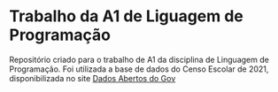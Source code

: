 # Trabalho da A1 de Liguagem de Programação
Repositório criado para o trabalho de A1 da disciplina de Linguagem de Programação.
Foi utilizada a base de dados do Censo Escolar de 2021, disponibilizada no site [Dados Abertos do Gov](https://dados.gov.br/home)

